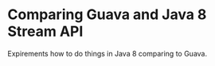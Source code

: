 # Comparing Guava and Java 8 Stream API

Expirements how to do things in Java 8 comparing to Guava.
